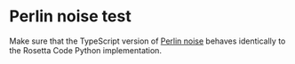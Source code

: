 # Perlin noise test

Make sure that the TypeScript version of [Perlin noise][1] behaves identically
to the Rosetta Code Python implementation.

[1]: https://github.com/mvasilkov/natlib/blob/master/typescript/noise/PerlinNoise.ts
